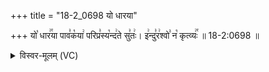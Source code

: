 +++
title = "18-2_0698 यो धारया"

+++
यो꣡ धार꣢꣯या पाव꣣क꣡या꣢ परिप्र꣣स्य꣡न्द꣢ते सु꣣तः꣢। इ꣢न्दु꣣र꣢श्वो꣣ न꣡ कृत्व्यः꣢꣯ ॥ 18-2:0698 ॥

<details><summary>विस्वर-मूलम् (VC)</summary>

यो धारया पावकया परिप्रस्यन्दते सुतः । इन्दुरश्वो न कृत्व्यः ॥६९८॥
</details>
